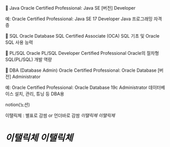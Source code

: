 🔷 Java	Oracle Certified Professional: Java SE [버전] Developer

예: Oracle Certified Professional: Java SE 17 Developer	Java 프로그래밍 자격증

🔷 SQL	Oracle Database SQL Certified Associate (OCA)	SQL 기초 및 Oracle SQL 사용 능력

🔷 PL/SQL	Oracle PL/SQL Developer Certified Professional	Oracle의 절차형 SQL(PL/SQL) 개발 역량

🔷 DBA (Database Admin)	Oracle Certified Professional: Oracle Database [버전] Administrator

예: Oracle Certified Professional: Oracle Database 19c Administrator	데이터베이스 설치, 관리, 튜닝 등 DBA용

notion(노션)


이탤릭체 : 별표로 감쌈 or 언더바로 감쌈
*이탤릭체*
_이탤릭체_

# *이탤릭체* _이탤릭체_

